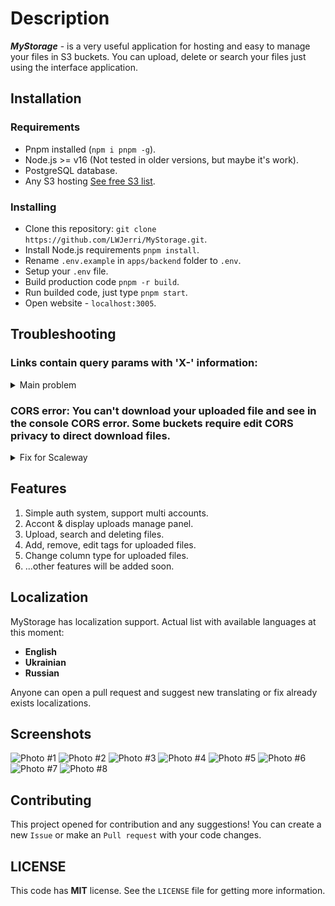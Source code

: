 # Description

**_MyStorage_** - is a very useful application for hosting and easy to manage your files in S3 buckets. You can upload, delete or search your files just using the interface application.

## Installation

### Requirements

- Pnpm installed (`npm i pnpm -g`).
- Node.js >= v16 (Not tested in older versions, but maybe it's work).
- PostgreSQL database.
- Any S3 hosting [See free S3 list](https://free-for.dev/#/?id=iaas).

### Installing

- Clone this repository: `git clone https://github.com/LWJerri/MyStorage.git`.
- Install Node.js requirements `pnpm install`.
- Rename `.env.example` in `apps/backend` folder to `.env`.
- Setup your `.env` file.
- Build production code `pnpm -r build`.
- Run builded code, just type `pnpm start`.
- Open website - `localhost:3005`.

## Troubleshooting

### **Links contain query params with 'X-' information:**

<details>
<summary>Main problem</summary>
Some object storages support only temp links and don't provide a live link to files. I faced this problem when trying to connect StorJ storage and resolved this problem by just writing the file id to Redis and regenerating it when key time expires.

Unfortunate, it's terrible, I removed this feature with Redis and recommend you choose another object storage service.

</details>

### **CORS error:** You can't download your uploaded file and see in the console CORS error. Some buckets require edit CORS privacy to direct download files.

<details>
<summary>Fix for Scaleway</summary>
Setup AWS CLI & cors.json:

1. Create `cors.json` file with CORS rules on desktop.

2. Install AWS CLI <a href="https://docs.aws.amazon.com/cli/latest/userguide/getting-started-install.html">click</a>.

3. Setup your AWS-CLI: `aws configure`.

4. Apply `cors.json` to your S3 bucket `aws s3api put-bucket-cors --bucket=BUCKETNAME --cors-configuration=file://cors.json --endpoint-url=S3_BUCKET_URL`

`CORS JSON`

```json
{
  "CORSRules": [
    {
      "AllowedHeaders": ["*"],
      "AllowedMethods": ["GET", "HEAD", "POST", "PUT", "DELETE"],
      "AllowedOrigins": ["*"],
      "ExposeHeaders": ["Etag"],
      "MaxAgeSeconds": 3000
    }
  ]
}
```

</details>

## Features

1. Simple auth system, support multi accounts.
2. Accont & display uploads manage panel.
3. Upload, search and deleting files.
4. Add, remove, edit tags for uploaded files.
5. Change column type for uploaded files.
6. ...other features will be added soon.

## Localization

MyStorage has localization support. Actual list with available languages at this moment:

- **English**
- **Ukrainian**
- **Russian**

Anyone can open a pull request and suggest new translating or fix already exists localizations.

## Screenshots

![Photo #1](https://i.imgur.com/dtmQFqL.png)
![Photo #2](https://i.imgur.com/qn4nRio.png)
![Photo #3](https://i.imgur.com/mYZELG9.png)
![Photo #4](https://i.imgur.com/Mldqe7i.png)
![Photo #5](https://i.imgur.com/ZNlKg6E.png)
![Photo #6](https://i.imgur.com/oIbnjgS.png)
![Photo #7](https://i.imgur.com/48WFiD5.png)
![Photo #8](https://i.imgur.com/QrKsxhz.png)

## Contributing

This project opened for contribution and any suggestions! You can create a new `Issue` or make an `Pull request` with your code changes.

## LICENSE

This code has **MIT** license. See the `LICENSE` file for getting more information.
